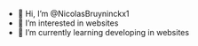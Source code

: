 - 👋 Hi, I’m @NicolasBruyninckx1
- 👀 I’m interested in websites
- 🌱 I’m currently learning developing in websites 

